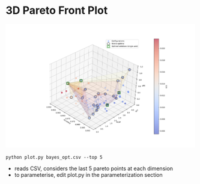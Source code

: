 # 3D Pareto Front Plot

![Pareto Front Plot](data/lenet5-balance.png)


```
python plot.py bayes_opt.csv --top 5
```

- reads CSV, considers the last 5 pareto points at each dimension
- to parameterise, edit plot.py in the parameterization section






